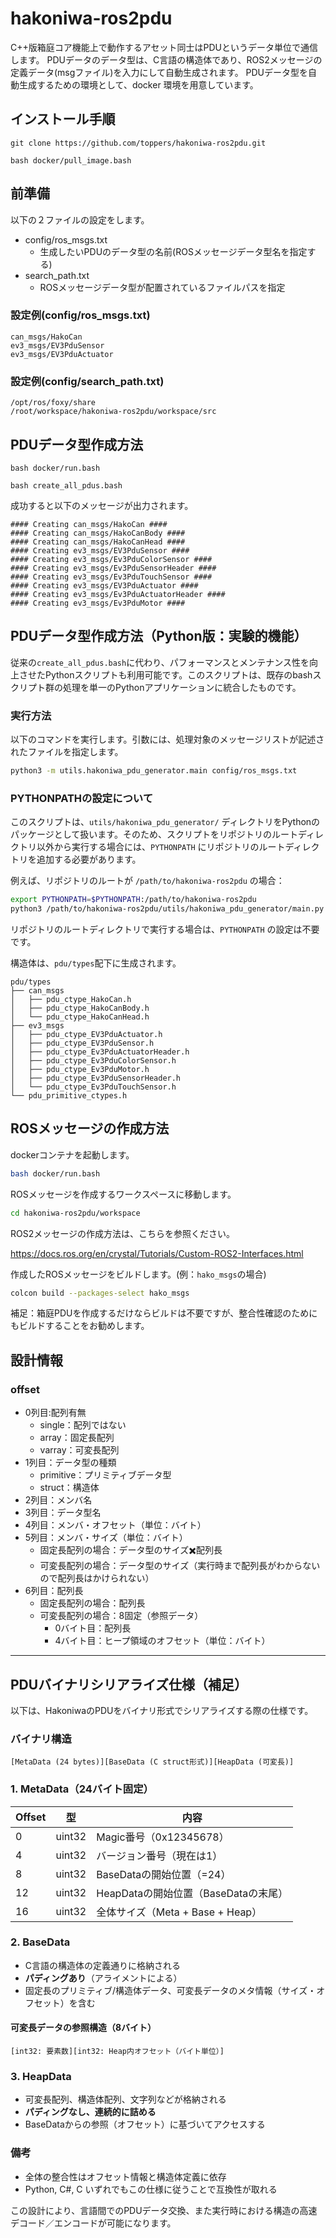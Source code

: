 # hakoniwa-ros2pdu
C++版箱庭コア機能上で動作するアセット同士はPDUというデータ単位で通信します。
PDUデータのデータ型は、C言語の構造体であり、ROS2メッセージの定義データ(msgファイル)を入力にして自動生成されます。
PDUデータ型を自動生成するための環境として、docker 環境を用意しています。

## インストール手順

```
git clone https://github.com/toppers/hakoniwa-ros2pdu.git
```

```
bash docker/pull_image.bash
```

## 前準備
以下の２ファイルの設定をします。

* config/ros_msgs.txt
  * 生成したいPDUのデータ型の名前(ROSメッセージデータ型名を指定する)
* search_path.txt
  * ROSメッセージデータ型が配置されているファイルパスを指定

### 設定例(config/ros_msgs.txt)

```
can_msgs/HakoCan
ev3_msgs/EV3PduSensor
ev3_msgs/EV3PduActuator
```

### 設定例(config/search_path.txt)

```
/opt/ros/foxy/share
/root/workspace/hakoniwa-ros2pdu/workspace/src
```

## PDUデータ型作成方法

```
bash docker/run.bash
```

```
bash create_all_pdus.bash 
```

成功すると以下のメッセージが出力されます。

```
#### Creating can_msgs/HakoCan ####
#### Creating can_msgs/HakoCanBody ####
#### Creating can_msgs/HakoCanHead ####
#### Creating ev3_msgs/EV3PduSensor ####
#### Creating ev3_msgs/Ev3PduColorSensor ####
#### Creating ev3_msgs/Ev3PduSensorHeader ####
#### Creating ev3_msgs/Ev3PduTouchSensor ####
#### Creating ev3_msgs/EV3PduActuator ####
#### Creating ev3_msgs/Ev3PduActuatorHeader ####
#### Creating ev3_msgs/Ev3PduMotor ####
```

## PDUデータ型作成方法（Python版：実験的機能）

従来の`create_all_pdus.bash`に代わり、パフォーマンスとメンテナンス性を向上させたPythonスクリプトも利用可能です。このスクリプトは、既存のbashスクリプト群の処理を単一のPythonアプリケーションに統合したものです。

### 実行方法

以下のコマンドを実行します。引数には、処理対象のメッセージリストが記述されたファイルを指定します。

```bash
python3 -m utils.hakoniwa_pdu_generator.main config/ros_msgs.txt
```

### PYTHONPATHの設定について

このスクリプトは、`utils/hakoniwa_pdu_generator/` ディレクトリをPythonのパッケージとして扱います。そのため、スクリプトをリポジトリのルートディレクトリ以外から実行する場合には、`PYTHONPATH` にリポジトリのルートディレクトリを追加する必要があります。

例えば、リポジトリのルートが `/path/to/hakoniwa-ros2pdu` の場合：

```bash
export PYTHONPATH=$PYTHONPATH:/path/to/hakoniwa-ros2pdu
python3 /path/to/hakoniwa-ros2pdu/utils/hakoniwa_pdu_generator/main.py /path/to/hakoniwa-ros2pdu/config/ros_msgs.txt
```

リポジトリのルートディレクトリで実行する場合は、`PYTHONPATH` の設定は不要です。

構造体は、`pdu/types`配下に生成されます。

```
pdu/types
├── can_msgs
│   ├── pdu_ctype_HakoCan.h
│   ├── pdu_ctype_HakoCanBody.h
│   └── pdu_ctype_HakoCanHead.h
├── ev3_msgs
│   ├── pdu_ctype_EV3PduActuator.h
│   ├── pdu_ctype_EV3PduSensor.h
│   ├── pdu_ctype_Ev3PduActuatorHeader.h
│   ├── pdu_ctype_Ev3PduColorSensor.h
│   ├── pdu_ctype_Ev3PduMotor.h
│   ├── pdu_ctype_Ev3PduSensorHeader.h
│   └── pdu_ctype_Ev3PduTouchSensor.h
└── pdu_primitive_ctypes.h
```

## ROSメッセージの作成方法

dockerコンテナを起動します。

```bash
bash docker/run.bash
```

ROSメッセージを作成するワークスペースに移動します。

```bash
cd hakoniwa-ros2pdu/workspace
```

ROS2メッセージの作成方法は、こちらを参照ください。

https://docs.ros.org/en/crystal/Tutorials/Custom-ROS2-Interfaces.html

作成したROSメッセージをビルドします。(例：`hako_msgs`の場合)

```bash
colcon build --packages-select hako_msgs
```

補足：箱庭PDUを作成するだけならビルドは不要ですが、整合性確認のためにもビルドすることをお勧めします。

## 設計情報

### offset

* 0列目:配列有無
  * single：配列ではない
  * array：固定長配列
  * varray：可変長配列
* 1列目：データ型の種類
  * primitive：プリミティブデータ型
  * struct：構造体
* 2列目：メンバ名
* 3列目：データ型名
* 4列目：メンバ・オフセット（単位：バイト）
* 5列目：メンバ・サイズ（単位：バイト）
  * 固定長配列の場合：データ型のサイズ✖️配列長
  * 可変長配列の場合：データ型のサイズ（実行時まで配列長がわからないので配列長はかけられない）
* 6列目：配列長
  * 固定長配列の場合：配列長
  * 可変長配列の場合：8固定（参照データ）
    * 0バイト目：配列長
    * 4バイト目：ヒープ領域のオフセット（単位：バイト）

---

## PDUバイナリシリアライズ仕様（補足）

以下は、HakoniwaのPDUをバイナリ形式でシリアライズする際の仕様です。

### バイナリ構造

```
[MetaData (24 bytes)][BaseData (C struct形式)][HeapData (可変長)]
```

### 1. MetaData（24バイト固定）
| Offset | 型      | 内容 |
|--------|--------|------|
| 0      | uint32 | Magic番号（0x12345678） |
| 4      | uint32 | バージョン番号（現在は1） |
| 8      | uint32 | BaseDataの開始位置（=24） |
| 12     | uint32 | HeapDataの開始位置（BaseDataの末尾） |
| 16     | uint32 | 全体サイズ（Meta + Base + Heap） |

### 2. BaseData
- C言語の構造体の定義通りに格納される
- **パディングあり**（アライメントによる）
- 固定長のプリミティブ/構造体データ、可変長データのメタ情報（サイズ・オフセット）を含む

#### 可変長データの参照構造（8バイト）
```
[int32: 要素数][int32: Heap内オフセット（バイト単位）]
```

### 3. HeapData
- 可変長配列、構造体配列、文字列などが格納される
- **パディングなし、連続的に詰める**
- BaseDataからの参照（オフセット）に基づいてアクセスする

### 備考
- 全体の整合性はオフセット情報と構造体定義に依存
- Python, C#, C いずれでもこの仕様に従うことで互換性が取れる

この設計により、言語間でのPDUデータ交換、また実行時における構造の高速デコード／エンコードが可能になります。

